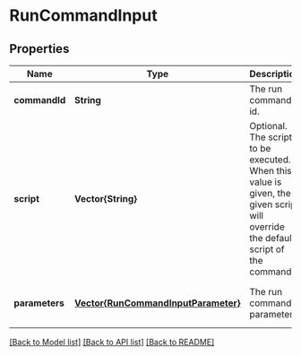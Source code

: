 # RunCommandInput


## Properties
Name | Type | Description | Notes
------------ | ------------- | ------------- | -------------
**commandId** | **String** | The run command id. | [default to nothing]
**script** | **Vector{String}** | Optional. The script to be executed.  When this value is given, the given script will override the default script of the command. | [optional] [default to nothing]
**parameters** | [**Vector{RunCommandInputParameter}**](RunCommandInputParameter.md) | The run command parameters. | [optional] [default to nothing]


[[Back to Model list]](../README.md#models) [[Back to API list]](../README.md#api-endpoints) [[Back to README]](../README.md)


